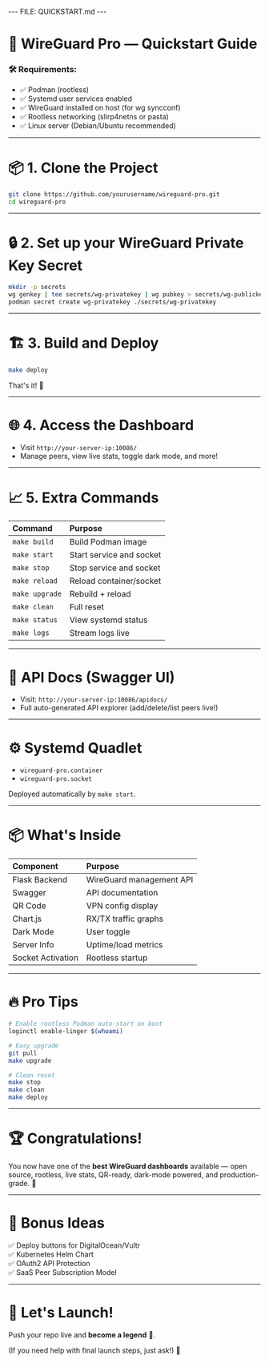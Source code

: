--- FILE: QUICKSTART.md ---

# 🚀 WireGuard Pro — Quickstart Guide

### 🛠 Requirements:
- ✅ Podman (rootless)
- ✅ Systemd user services enabled
- ✅ WireGuard installed on host (for wg syncconf)
- ✅ Rootless networking (slirp4netns or pasta)
- ✅ Linux server (Debian/Ubuntu recommended)

---

# 📦 1. Clone the Project

```bash
git clone https://github.com/yourusername/wireguard-pro.git
cd wireguard-pro
```

---

# 🔒 2. Set up your WireGuard Private Key Secret

```bash
mkdir -p secrets
wg genkey | tee secrets/wg-privatekey | wg pubkey > secrets/wg-publickey
podman secret create wg-privatekey ./secrets/wg-privatekey
```

---

# 🏗️ 3. Build and Deploy

```bash
make deploy
```

That's it! 🎯

---

# 🌐 4. Access the Dashboard

- Visit `http://your-server-ip:10086/`
- Manage peers, view live stats, toggle dark mode, and more!

---

# 📈 5. Extra Commands

| Command | Purpose |
|:---|:---|
| `make build` | Build Podman image |
| `make start` | Start service and socket |
| `make stop` | Stop service and socket |
| `make reload` | Reload container/socket |
| `make upgrade` | Rebuild + reload |
| `make clean` | Full reset |
| `make status` | View systemd status |
| `make logs` | Stream logs live |

---

# 📜 API Docs (Swagger UI)

- Visit: `http://your-server-ip:10086/apidocs/`
- Full auto-generated API explorer (add/delete/list peers live!)

---

# ⚙️ Systemd Quadlet

- `wireguard-pro.container`
- `wireguard-pro.socket`

Deployed automatically by `make start`.

---

# 📦 What's Inside

| Component | Purpose |
|:---|:---|
| Flask Backend | WireGuard management API |
| Swagger | API documentation |
| QR Code | VPN config display |
| Chart.js | RX/TX traffic graphs |
| Dark Mode | User toggle |
| Server Info | Uptime/load metrics |
| Socket Activation | Rootless startup |

---

# 🔥 Pro Tips

```bash
# Enable rootless Podman auto-start on boot
loginctl enable-linger $(whoami)

# Easy upgrade
git pull
make upgrade

# Clean reset
make stop
make clean
make deploy
```

---

# 🏆 Congratulations!

You now have one of the **best WireGuard dashboards** available — open source, rootless, live stats, QR-ready, dark-mode powered, and production-grade. 🚀

---

# 🎁 Bonus Ideas

✅ Deploy buttons for DigitalOcean/Vultr  
✅ Kubernetes Helm Chart  
✅ OAuth2 API Protection  
✅ SaaS Peer Subscription Model

---

# 📣 Let's Launch!

Push your repo live and **become a legend** 🌟.

(If you need help with final launch steps, just ask!) 🚀
